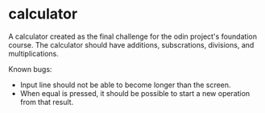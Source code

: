 # calculator
A calculator created as the final challenge for the odin project's foundation course.
The calculator should have additions, subscrations, divisions, and multiplications.

Known bugs:

- Input line should not be able to become longer than the screen.
- When equal is pressed, it should be possible to start a new operation from
    that result.